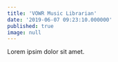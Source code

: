 ```yaml
---
title: 'VOWR Music Librarian'
date: '2019-06-07 09:23:10.000000'
published: true
image: null
---
```


Lorem ipsim dolor sit amet.
